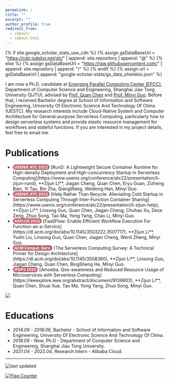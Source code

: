 ```yaml
---
permalink: /
title: ""
excerpt: ""
author_profile: true
redirect_from: 
  - /about/
  - /about.html
---
```


<style>
.pubtitle {
    background: #BD666D;
    color: white;
    font-size: 12px;
    padding: 1px 5px 1px 5px;
    border-radius: 15px;
    float: left;
    font-weight: bold;
}
</style>

{% if site.google_scholar_stats_use_cdn %}
{% assign gsDataBaseUrl = "https://cdn.jsdelivr.net/gh/" | append: site.repository | append: "@" %}
{% else %}
{% assign gsDataBaseUrl = "https://raw.githubusercontent.com/" | append: site.repository | append: "/" %}
{% endif %}
{% assign url = gsDataBaseUrl | append: "google-scholar-stats/gs_data_shieldsio.json" %}

<span class='anchor' id='about-me'></span>

I am now a Ph.D. candidate at [Emerging Parallel Computing Center (EPCC)](http://epcc.sjtu.edu.cn), Department of Computer Science and Engineering, Shanghai Jiao Tong University (SJTU), advised by [Prof. Quan Chen](https://www.cs.sjtu.edu.cn/~chen-quan/index_EN.html) and [Prof. Minyi Guo](https://cs.sjtu.edu.cn/~guo-my/). Before that, I received Bachelor degree at School of Information and Software Engineering, University Of Electronic Science And Technology Of China (UESTC). My research interests include Cloud-Native System and Computer Architecture for General-purpose Serverless Computing, particularly how to design serverless systems and provide elastic resource management for workflows and stateful functions. If you are interested in my project details, feel free to email me. 

<!-- My research interest includes neural machine translation and computer vision. I have published more than 100 papers at the top international AI conferences with total <a href='https://scholar.google.com/citations?user=DhtAFkwAAAAJ'>google scholar citations <strong><span id='total_cit'>260000+</span></strong></a> (You can also use google scholar badge <a href='https://scholar.google.com/citations?user=DhtAFkwAAAAJ'><img src="https://img.shields.io/endpoint?url={{ url | url_encode }}&logo=Google%20Scholar&labelColor=f6f6f6&color=9cf&style=flat&label=citations"></a>). -->


<!-- # 🔥 News -->
<!-- # News
- *2022.02*: &nbsp;🎉🎉 Lorem ipsum dolor sit amet, consectetur adipiscing elit. Vivamus ornare aliquet ipsum, ac tempus justo dapibus sit amet. 
- *2022.02*: &nbsp;🎉🎉 Lorem ipsum dolor sit amet, consectetur adipiscing elit. Vivamus ornare aliquet ipsum, ac tempus justo dapibus sit amet.  -->

<!-- # 📝 Publications  -->
# Publications  

<!-- <div class='paper-box'><div class='paper-box-image'><div><div class="badge">CVPR 2016</div><img src='images/500x300.png' alt="sym" width="100%"></div></div>
<div class='paper-box-text' markdown="1">

[Deep Residual Learning for Image Recognition](https://openaccess.thecvf.com/content_cvpr_2016/papers/He_Deep_Residual_Learning_CVPR_2016_paper.pdf)

**Kaiming He**, Xiangyu Zhang, Shaoqing Ren, Jian Sun

[**Project**](https://scholar.google.com/citations?view_op=view_citation&hl=zh-CN&user=DhtAFkwAAAAJ&citation_for_view=DhtAFkwAAAAJ:ALROH1vI_8AC) <strong><span class='show_paper_citations' data='DhtAFkwAAAAJ:ALROH1vI_8AC'></span></strong>
- Lorem ipsum dolor sit amet, consectetur adipiscing elit. Vivamus ornare aliquet ipsum, ac tempus justo dapibus sit amet. 
</div>
</div> -->
<ul>
<li><div class="pubtitle">USENIX ATC 2022</div> &nbsp;[RunD: A Lightweight Secure Container Runtime for High-density Deployment and High-concurrency Startup in Serverless Computing](https://www.usenix.org/conference/atc22/presentation/li-zijun-rund), **Zijun Li**, Jiagan Cheng, Quan Chen, Eryu Guan, Zizheng Bian, Yi Tao, Bin Zha, QiangWang, Weidong Han, Minyi Guo.</li>
<li><div class="pubtitle">USENIX ATC 2022</div> &nbsp;[Help Rather Than Recycle: Alleviating Cold Startup in Serverless Computing Through Inter-Function Container Sharing](https://www.usenix.org/conference/atc22/presentation/li-zijun-help), **Zijun Li**, Linsong Guo, Quan Chen, Jiagan Cheng, Chuhao Xu, Deze Zeng, Zhuo Song, Tao Ma, Yong Yang, Chao Li, Minyi Guo.</li>
<li><div class="pubtitle">ASPLOS 2022</div> &nbsp;[FaaSFlow: Enable Efficient Workflow Execution For Function-as-a-Service](https://dl.acm.org/doi/abs/10.1145/3503222.3507717), **Zijun Li**, Yushi Liu, Linsong Guo, Quan Chen, Jiagan Cheng, Wenli Zheng, Minyi Guo.</li>
<li><div class="pubtitle">ACM Comput. Surv.</div> &nbsp;[The Serverless Computing Survey: A Technical Primer for Design Architecture](https://dl.acm.org/doi/abs/10.1145/3508360), **Zijun Li**, Linsong Guo, Jiagan Cheng, Quan Chen, BingSheng He, Minyi Guo.</li>
<li><div class="pubtitle">IPDPS 2020</div> &nbsp;[Amoeba: Qos-awareness and Reduced Resource Usage of Microservices with Serverless Computing](https://ieeexplore.ieee.org/abstract/document/9139803), **Zijun Li**, Quan Chen, Shuai Xue, Tao Ma, Yong Yang, Zhuo Song, Minyi Guo.</li>
</ul>

<a href='https://scholar.google.com/citations?user=cHjjhw0AAAAJ'><img src="https://img.shields.io/endpoint?url={{ url | url_encode }}&logo=Google%20Scholar&labelColor=f6f6f6&color=9cf&style=flat&label=Total google scholar citations"></a>

<!-- # Honors and Awards
- *2022.09* National Scholarship (Ph.D.). 
- *2021.09* Lorem ipsum dolor sit amet, consectetur adipiscing elit. Vivamus ornare aliquet ipsum, ac tempus justo dapibus sit amet.  -->
<!-- # 🎖 Honors and Awards -->

# Educations
- *2014.09 - 2018.06*, Bachelor - School of Information and Software Engineering, University Of Electronic Science And Technology Of China.
- *2018.09 - Now*, Ph.D - Department of Computer Science and Engineering, Shanghai Jiao Tong University. 
- *2021.04 - 2022.04*, Research Intern - Alibaba Cloud. 
<!-- # 📖 Educations -->

<!-- # Invited Talks
- *2021.06*, Lorem ipsum dolor sit amet, consectetur adipiscing elit. Vivamus ornare aliquet ipsum, ac tempus justo dapibus sit amet. 
- *2021.03*, Lorem ipsum dolor sit amet, consectetur adipiscing elit. Vivamus ornare aliquet ipsum, ac tempus justo dapibus sit amet.  \| [\[video\]](https://github.com/) -->
<!-- # 💬 Invited Talks -->


<!-- # Internships
- *2019.05 - 2020.02*, [Lorem](https://github.com/), China. -->
<!-- # 💻 Internships -->

<hr>
<img alt="last updated" src="https://img.shields.io/github/last-commit/lzjzx1122/lzjzx1122.github.io?color=e8e8e8&label=Last%20Updated&logo=Convertio&logoColor=white&style=flat-square&labelColor=gray">  &nbsp;

<a href="http://s01.flagcounter.com/more/gWC"><img src="https://s01.flagcounter.com/count2/gWC/bg_F5F5F5/txt_000000/border_8C8C8C/columns_4/maxflags_8/viewers_0/labels_1/pageviews_1/flags_0/percent_0/" alt="Flag Counter" border="0"></a>

